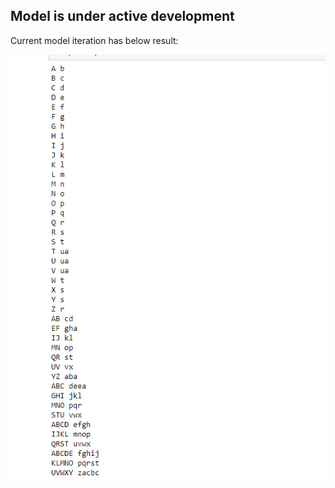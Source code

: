 <h2>Model is under active development</h2>
<p>Current model iteration has below result:</p>
<img src="modelResults.png">